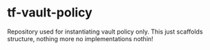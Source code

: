 # tf-vault-policy
Repository used for instantiating vault policy only. This just scaffolds structure, nothing more no implementations nothin!

